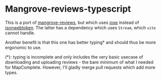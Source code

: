 # Mangrove-reviews-typescript

This is a port of [mangrove-reviews](https://www.npmjs.com/package/mangrove-reviews), but which uses [jose](https://www.npmjs.com/package/jose) instead of [jsonwebtoken](https://www.npmjs.com/package/jsonwebtoken).
The latter has a dependency which uses `Stream`, which `vite` cannot handle.

Another benefit is that this one has better typing* and should thus be more ergonomic to use.

(*): typing is incomplete and only includes the very basic usecase of downloading and uploading reviews - the bare minimum of what I needed for MapComplete.
However, I'll gladly merge pull requests which add more types.

